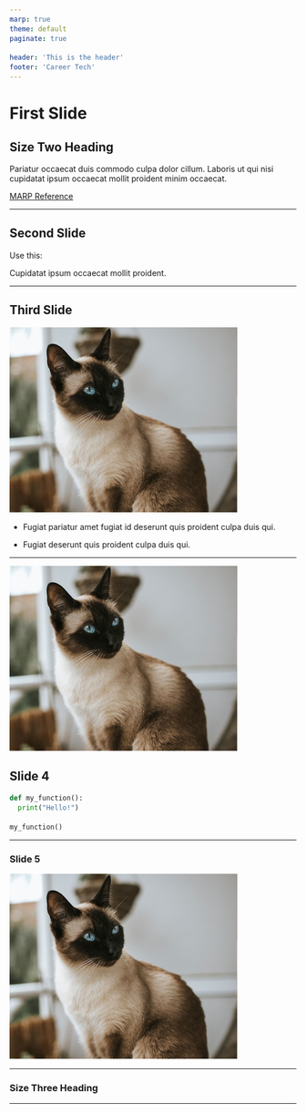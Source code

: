 ```yaml
---
marp: true
theme: default
paginate: true

header: 'This is the header'
footer: 'Career Tech'
---
```


# First Slide
## Size Two Heading

Pariatur occaecat duis commodo culpa dolor cillum. Laboris ut qui nisi cupidatat ipsum occaecat mollit proident minim occaecat.

[MARP Reference](http://laravel-school.com/posts/markdown-to-slides-with-marp-for-vs-code-a-comprehensive-tutorial-100/)

---

<!-- _class: invert -->

## Second Slide

Use this:

Cupidatat ipsum occaecat mollit proident.

---

## Third Slide

![bg height: left:50%](siamese.jpg)

- Fugiat pariatur amet fugiat id deserunt quis proident culpa duis qui.

- Fugiat deserunt quis proident culpa duis qui.

---
![bg left 80% Picture of a Siamese cat with bright blue eyes](siamese.jpg)

## Slide 4

```python
def my_function():
  print("Hello!")

my_function()
```

<!--
The io.Reader interface is a type you'll see all over the Go interface, with just one method. Let's look at that method's signature.

* In the return value n is the number of bytes read to the buffer
* err can include EOF for reaching the end of the input
* The part I found surprising was we don't return the bytes we read, we copy them to a buffer we pass in. And the reason why is-[CHANGE SLIDE]
-->

---
### Slide 5
![width:600px height:500px](siamese.jpg)

---

### Size Three Heading
<!-- header: Customer header -->

---




